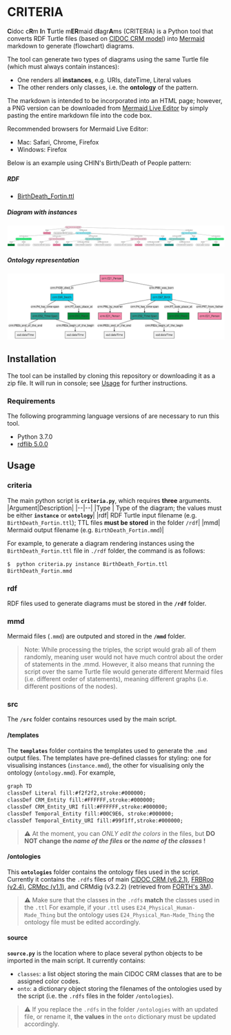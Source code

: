 # CRITERIA

**C**idoc c**R**m **I**n **T**urtle m**ER**maid d**I**agr**A**ms (CRITERIA) is a Python tool that converts RDF Turtle files (based on [CIDOC CRM model](http://www.cidoc-crm.org/)) into [Mermaid](https://mermaid-js.github.io/mermaid/#/) markdown to generate (flowchart) diagrams.

The tool can generate two types of diagrams using the same Turtle file (which must always contain instances):
* One renders all **instances**, e.g. URIs, dateTime, Literal values
* The other renders only classes, i.e. the **ontology** of the pattern.

The markdown is intended to be incorporated into an HTML page; however, a PNG version can be downloaded from [Mermaid Live Editor](https://mermaid-js.github.io/mermaid-live-editor) by simply pasting the entire markdown file into the code box. 

Recommended browsers for Mermaid Live Editor:
* Mac: Safari, Chrome, Firefox
* Windows: Firefox

Below is an example using CHIN's Birth/Death of People pattern:

##### RDF
* [BirthDeath_Fortin.ttl](/rdf/BirthDeath_Fortin.ttl)

##### Diagram with instances
![Birth/Death of People pattern with instances](/docs/images/BirthDeath_Fortin.png)

##### Ontology representation
![Ontology of Birth/Death of People pattern ](/docs/images/BirthDeathOnto.png)

## Installation
The tool can be installed by cloning this repository or downloading it as a zip file.
It will run in console; see [Usage](#usage) for further instructions.

### Requirements
The following programming language versions of are necessary to run this tool.
- Python 3.7.0
- [rdflib 5.0.0](https://rdflib.readthedocs.io/en/stable/gettingstarted.html)

## Usage

### criteria
The main python script is **`criteria.py`**, which requires **three** arguments.
|Argument|Description|
|--|--|
|Type | Type of the diagram; the values must be either **`instance`** or **`ontology`**|
|rdf|  RDF Turtle input filename (e.g. `BirthDeath_Fortin.ttl`); TTL files **must be stored** in the folder `/rdf`|
|mmd|  Mermaid output filename (e.g. `BirthDeath_Fortin.mmd`)|

For example, to generate a diagram rendering instances using the `BirthDeath_Fortin.ttl` file in `./rdf` folder, the command is as follows:
```shell
$  python criteria.py instance BirthDeath_Fortin.ttl BirthDeath_Fortin.mmd
```
### rdf
RDF files used to generate diagrams must be stored in the **`/rdf`** folder.

### mmd
Mermaid files (`.mmd`) are outputed and stored in the **`/mmd`** folder.
> Note: While processing the triples, the script would grab all of them randomly, meaning user would not have much control about the order of statements in the .mmd. However, it also means that running the script over the same Turtle file would generate different Mermaid files (i.e. different order of statements), meaning different graphs (i.e. different positions of the nodes).

### src
The **`/src`** folder contains resources used by the main script.

#### /templates 
The **`templates`** folder contains the templates used to generate the `.mmd` output files. The templates have pre-defined classes for styling: one for visualising instances (`instance.mmd`), the other for visualising only the ontology (`ontology.mmd`).
For example,
```
graph TD
classDef Literal fill:#f2f2f2,stroke:#000000;
classDef CRM_Entity fill:#FFFFFF,stroke:#000000;
classDef CRM_Entity_URI fill:#FFFFFF,stroke:#000000;
classDef Temporal_Entity fill:#00C9E6, stroke:#000000;
classDef Temporal_Entity_URI fill:#99f1ff,stroke:#000000;
```
> :warning: At the moment, you can *ONLY edit the colors* in the files, but **DO NOT change the *name of the files* or the *name of the classes* !**

#### /ontologies
This **`ontologies`** folder contains the ontology files used in the script. Currently it contains the `.rdfs` files of main [CIDOC CRM (v6.2.1)](http://www.cidoc-crm.org/Version/version-6.2.1), [FRBRoo (v2.4)](http://www.cidoc-crm.org/frbroo/ModelVersion/frbroo-v.-2.4), [CRMpc (v1.1)](http://www.cidoc-crm.org/Version/version-6.2), and CRMdig (v3.2.2) (retrieved from [FORTH's 3M](https://isl.ics.forth.gr/3M/)).
> :warning: Make sure that the classes in the `.rdfs` **match** the classes used in the `.ttl`
> For example, if your `.ttl` uses `E24_Physical_Human-Made_Thing` but the ontology uses `E24_Physical_Man-Made_Thing` the ontology file must be edited accordingly.

#### source
**`source.py`** is the location where to place several python objects to be imported in the main script. It currently contains:
- `classes`: a list object storing the main CIDOC CRM classes that are to be assigned color codes.
- `onto`: a dictionary object storing the filenames of the ontologies used by the script (i.e. the `.rdfs` files in the folder `/ontologies`).
> :warning: If you replace the `.rdfs` in the folder `/ontologies` with an updated file, or rename it, **the values** in the `onto` dictionary must be updated accordingly.
